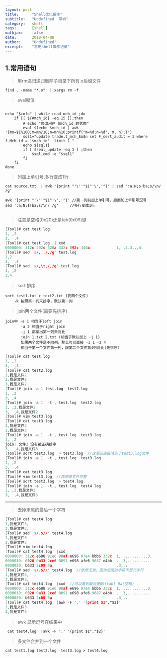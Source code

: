 ```yaml
---
layout: post
title:      "Shell优化操作"
subtitle:   "Undefined  深圳"
category:   shell
tags:       [shell]
mathjax:    false
date:       2018-04-08
author:     "Undefined"
excerpt:    "常用shell操作记录"
---
```



## 1.常用语句


> 用rm递归递归删除子目录下所有.o后缀文件

	find . -name "*.o"  | xargs rm -f


> eval赋值

``` shell

echo "$info" | while read mch_id ;do
	if [[ ${#mch_id} -eq 15 ]];then
		# echo "修改用户 $mch_id 的状态"
		eval $(echo $mch_id | awk '{mn=$1%100;m=mn/10;n=mn%10;printf("m=%d;n=%d", m, n);}')
		sql1="update trade.t_mch_$m$n set F_cert_audit = 1 where f_Mch_id = '$mch_id'  limit 1 "
		echo ${sql1}
		if [ $real_update -eq 1 ] ;then 
			$sql_cmd -e "$sql1"
		fi  
	fi  
done 
```



> 列加上单引号,多行变成1行

``` shell
cat source.txt  | awk '{print "'\''"$1"'\','"}' | sed ':a;N;$!ba;s/\n/ /g'

awk '{print "'\''"$1"'\','"}' //第一列前加上单引号，后面加上单引号逗号
sed ':a;N;$!ba;s/\n/ /g'     //多行变成1行


```

> 注意是空格(0x20)还是tab(0x09)键

``` c
[Tool]# cat test.log 
1, ,2
3,	,4
[Tool]# cat test.log  | xxd
0000000: 312c 202c 320a 332c 092c 340a            1, ,2.3,.,4.
[Tool]# sed 's/, ,/,/g' test.log 
1,2
3,	,4
[Tool]# sed 's/,\t,/,/g' test.log 
1, ,2
3,4
``` 

> sort 排序

	sort test1.txt > text2.txt (要两个文件)
		-k 按照第一列来排序，默认第一列

>  join两个文件(需要先排序)

	join中 -a 1 相当于left join  
		   -a 2 相当于right join
		   -j 1 都拿出第一列来对比
		   join 1.txt 2.txt (相当于默认加上 -j 1)
		   如果两个文件是不同列。那么可以直接 -1 1 -2 4 
		   相当于第一个文件第一列，跟第二个文件第4列对比(先排序)
	   

``` c
[Tool]# cat test.log 
1, ,2
3,	,4
[Tool]# cat test2.log 
1,我是文件2
2,我是文件2
3,我是文件2
[Tool]# join -a 1 test.log  test2.log 
1, ,2
3, ,4
[Tool]# join -a 1  -t , test.log  test2.log 
1, ,2,我是文件2
3,	,4,我是文件2
[Tool]# vim test3.log
[Tool]# cat test3.log 
3,我是文件3
1,我是文件3
[Tool]# join -a 1  -t , test.log  test3.log 
1, ,2
join: 文件2 没有被正确排序
3,	,4,我是文件3
[Tool]# sort test3.log  > test3.log  //这里还直接清空了test3.log文件
[Tool]# join -a 1  -t , test.log  test3.log 
1, ,2
3,	,4
[Tool]# cat test3.log 
[Tool]# vim test3.log  //再把源文件完整
[Tool]# sort test3.log  > test4.log 
[Tool]# join -a 1  -t , test.log  test4.log 
1, ,2,我是文件3
3,	,4,我是文件3
``` 

---

> 去掉末尾的最后一个字符

```  c
[Tool]# cat test4.log 
1,我是文件3,
3,我是文件3,
[Tool]# sed 's/.$//' test4.log 
1,我是文件3
3,我是文件3
[Tool]# vim test4.log 
[Tool]# cat test4.log  |xxd 
0000000: 312c e688 91e6 98af e696 87e4 bbb6 332c  1,............3,
0000010: 0920 0a33 2ce6 8891 e698 afe6 9687 e4bb  . .3,...........
0000020: b633 2c09 0a                             .3,..
[Tool]# sed 's/.$//' test4.log  //依然无效，因为后面的字符不是元字符
1,我是文件3,	
3,我是文件3,
[Tool]# cat test4.log  |xxd  //可以看到最后是09(tab) 0a(空格)
0000000: 312c e688 91e6 98af e696 87e4 bbb6 332c  1,............3,
0000010: 0920 0a33 2ce6 8891 e698 afe6 9687 e4bb  . .3,...........
0000020: b633 2c09 0a                             .3,..
[Tool]# cat test4.log  |awk -F ',' '{print $1","$2}'
1,我是文件3
3,我是文件3

```

> awk 显示逗号在结果中

	 cat test4.log  |awk -F ',' '{print $1","$2}'

> 多文件合并到一个文件

	cat test1.log test2.log  test3.log > test4.log
 
